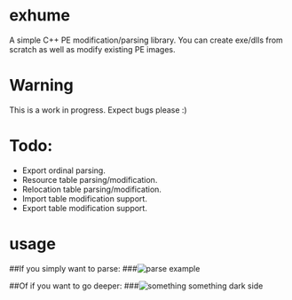 # exhume
A simple C++ PE modification/parsing library. You can create exe/dlls from scratch as well as modify existing PE images.

# Warning
This is a work in progress. Expect bugs please :)

# Todo:
* Export ordinal parsing.
* Resource table parsing/modification.
* Relocation table parsing/modification.
* Import table modification support.
* Export table modification support.

# usage
##If you simply want to parse:
###![parse example](https://github.com/olibroken/exhume/raw/master/readme_images/parse.PNG)

##Of if you want to go deeper:
###![something something dark side](https://github.com/olibroken/exhume/raw/master/readme_images/jmp.PNG)
